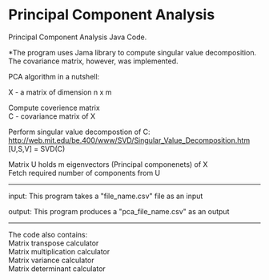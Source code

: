 # Principal Component Analysis
Principal Component Analysis Java Code.

*The program uses Jama library to compute singular value decomposition. The covariance matrix, however, was implemented.

PCA algorithm in a nutshell:

X - a matrix of dimension n x m 

Compute coverience matrix<br>
C - covariance matrix of X

Perform singular value decompostion of C: http://web.mit.edu/be.400/www/SVD/Singular_Value_Decomposition.htm <br>
[U,S,V] = SVD(C)

Matrix U holds m eigenvectors (Principal componenets) of X<br>
Fetch required number of components from U


---
input: This program takes a "file_name.csv" file as an input

output: This program produces a "pca_file_name.csv" as an output 

---

The code also contains:<br>
Matrix transpose calculator <br>
Matrix multiplication calculator <br>
Matrix variance calculator <br>
Matrix determinant calculator <br>
